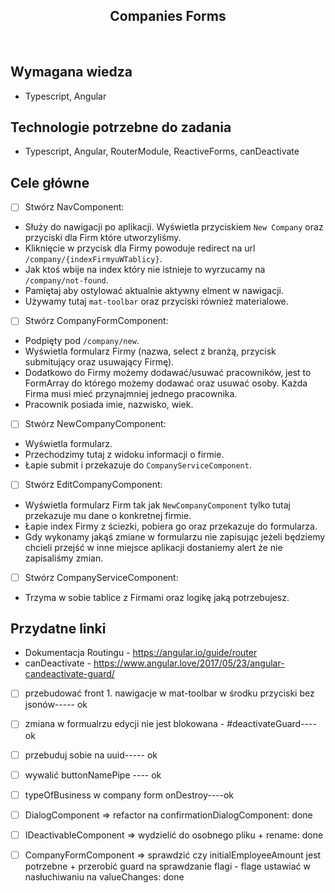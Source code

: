 <h2 align="center">Companies Forms</h2>

<br>

## Wymagana wiedza

- Typescript, Angular

## Technologie potrzebne do zadania

- Typescript, Angular, RouterModule, ReactiveForms, canDeactivate

## Cele główne

- [ ] Stwórz NavComponent:

* Służy do nawigacji po aplikacji. Wyświetla przyciskiem `New Company` oraz przyciski dla Firm które utworzyliśmy.
* Kliknięcie w przycisk dla Firmy powoduje redirect na url `/company/{indexFirmyuWTablicy}`.
* Jak ktoś wbije na index który nie istnieje to wyrzucamy na `/company/not-found`.
* Pamiętaj aby ostylować aktualnie aktywny elment w nawigacji.
* Używamy tutaj `mat-toolbar` oraz przyciski również materialowe.

- [ ] Stwórz CompanyFormComponent:

* Podpięty pod `/company/new`.
* Wyświetla formularz Firmy (nazwa, select z branżą, przycisk submitujący oraz usuwający Firmę).
* Dodatkowo do Firmy możemy dodawać/usuwać pracowników, jest to FormArray do którego możemy dodawać oraz usuwać osoby. Każda Firma musi mieć przynajmniej jednego pracownika.
* Pracownik posiada imie, nazwisko, wiek.

- [ ] Stwórz NewCompanyComponent:

* Wyświetla formularz.
* Przechodzimy tutaj z widoku informacji o firmie.
* Łapie submit i przekazuje do `CompanyServiceComponent`.

- [ ] Stwórz EditCompanyComponent:

* Wyświetla formularz Firm tak jak `NewCompanyComponent` tylko tutaj przekazuje mu dane o konkretnej firmie.
* Łapie index Firmy z ściezki, pobiera go oraz przekazuje do formularza.
* Gdy wykonamy jakąś zmiane w formularzu nie zapisując jeżeli będziemy chcieli przejść w inne miejsce aplikacji dostaniemy alert że nie zapisaliśmy zmian.

- [ ] Stwórz CompanyServiceComponent:

* Trzyma w sobie tablice z Firmami oraz logikę jaką potrzebujesz.

## Przydatne linki

- Dokumentacja Routingu - https://angular.io/guide/router
- canDeactivate - https://www.angular.love/2017/05/23/angular-candeactivate-guard/

- [ ] przebudować front 1. nawigacje w mat-toolbar w środku przyciski bez jsonów----- ok
- [ ] zmiana w formualrzu edycji nie jest blokowana - #deactivateGuard----ok
- [ ] przebuduj sobie na uuid----- ok
- [ ] wywalić buttonNamePipe ---- ok
- [ ] typeOfBusiness w company form onDestroy----ok

- [ ] DialogComponent => refactor na confirmationDialogComponent: done
- [ ] IDeactivableComponent => wydzielić do osobnego pliku + rename: done
- [ ] CompanyFormComponent => sprawdzić czy initialEmployeeAmount jest potrzebne + przerobić guard na sprawdzanie flagi - flage ustawiać w nasłuchiwaniu na valueChanges: done
